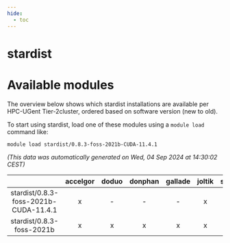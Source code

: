 ```yaml
---
hide:
  - toc
---
```


stardist
========

# Available modules


The overview below shows which stardist installations are available per HPC-UGent Tier-2cluster, ordered based on software version (new to old).

To start using stardist, load one of these modules using a `module load` command like:

```shell
module load stardist/0.8.3-foss-2021b-CUDA-11.4.1
```

*(This data was automatically generated on Wed, 04 Sep 2024 at 14:30:02 CEST)*  

| |accelgor|doduo|donphan|gallade|joltik|shinx|skitty|
| :---: | :---: | :---: | :---: | :---: | :---: | :---: | :---: |
|stardist/0.8.3-foss-2021b-CUDA-11.4.1|x|-|-|-|x|-|-|
|stardist/0.8.3-foss-2021b|x|x|x|x|x|-|x|
